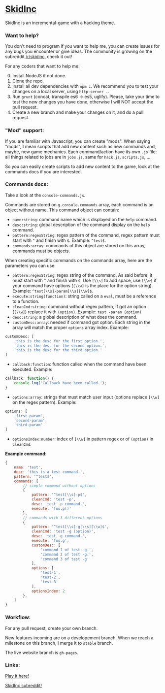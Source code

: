 # [SkidInc](https://totominc.github.io/skid-inc/ "SkidInc")

SkidInc is an incremental-game with a hacking theme.

### Want to help?

You don't need to program if you want to help me, you can create issues for any bugs you encounter or give ideas. The community is growing on the subreddit [/r/skidinc](https://www.reddit.com/r/skidinc "SkidInc subreddit"), check it out!

For any coders that want to help me:

0. Install NodeJS if not done.
1. Clone the repo.
2. Install all dev dependencies with `npm i`. We recommend you to test your changes on a local server, using `http-server .`.
3. Run `grunt` (concat, transpile es6 -> es5, uglify). Please, take your time to test the new changes you have done, otherwise I will NOT accept the pull request.
4. Create a new branch and make your changes on it, and do a pull request.

### "Mod" support:

If you are familiar with Javascript, you can create "mods". When saying "mods", I mean scripts that add new content such as new commands and, maybe, new game mechanics. Each command/action have its own `.js` file: all things related to jobs are in `jobs.js`, same for `hack.js`, `scripts.js`, ...

So you can easily create scripts to add new content to the game, look at the commands docs if you are interested.

### Commands docs:

Take a look at the `console-commands.js`.

Commands are stored on `g.console.commands` array, each command is an object without name. This command object can contain:

- `name:string`: command name which is displayed on the `help` command.
- `desc:string`: global description of the command display on the `help` command.
- `pattern:regexString`: regex pattern of the command, regex pattern must start with `^` and finish with `$`. Example: `^test$`.
- `commands:array`: commands of this object are stored on this array, commands must be objects.

When creating specific commands on the commands array, here are the parameters you can use:

- `pattern:regexString`: regex string of the command. As said before, it must start with `^` and finish with `$`. Use `[\\s]` to add space, use `[\\w]` if your command have options (`[\\w]` is the place for the option string). Example: `^test[\\s]-param[\\s][\\w]$`.
- `execute:string(function)`: string called on a `eval`, must be a reference to a function.
- `cleanCmd:string`: command without regex pattern, if got an option (`[\\w]`) replace it with `(option)`. Example: `test -param (option)`
- `desc:string`: a global description of what does the command.
- `customDesc:array`: needed if command got option. Each string in the array will match the proper `options` array index. Example:

```javascript
customDesc: [
	'this is the desc for the first option.',
	'this is the desc for the second option.',
	'this is the desc for the third option.'
]
```

- `callback:function`: function called when the command have been executed. Example:

```javascript
callback: function() {
	console.log('Callback have been called.');
}
```

- `options:array`: strings that must match user input (options replace `[\\w]` on the regex pattern). Example:

```javascript
options: [
	'first-param',
	'second-param',
	'third-param'
]
```

- `optionsIndex:number`: index of `[\\w]` in pattern regex or of `(option)` in `cleanCmd`.

**Example command**:

```javascript
{
	name: 'test',
	desc: 'this is a test command.',
	pattern: '^test$',
	commands: [
		// simple command without options
		{
			pattern: '^test[\\s]-p$',
			cleanCmd: 'test -p',
			desc: 'test -p command.',
			execute: 'foo.p()'
		},
		// commands with 3 different options
		{
			pattern: '^test[\\s]-g[\\s][\\w]$',
			cleanCmd: 'test -g (option)',
			desc: 'test -g command.',
			execute: 'foo.g',
			customDesc: [
				'command 1 of test -g.',
				'command 2 of test -g.',
				'command 3 of test -g'
			],
			options: [
				'test-1',
				'test-2',
				'test-3'
			],
			optionsIndex: 2
		},
	]
}
```

### Workflow:

For any pull request, create your own branch.

New features incoming are on a developement branch. When we reach a milestone on this branch, I merge it to `stable` branch.

The live website branch is `gh-pages`.

### Links:

[Play it here!](https://totominc.github.io/skid-inc/ "SkidInc game")

[SkidInc subreddit!](https://www.reddit.com/r/skidinc "SkidInc subreddit")